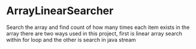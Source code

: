 # ArrayLinearSearcher
Search the array and find count of how many times each item exists in the array
there are two ways used in this project, 
first is linear array search within for loop 
and the other is search in java stream 
